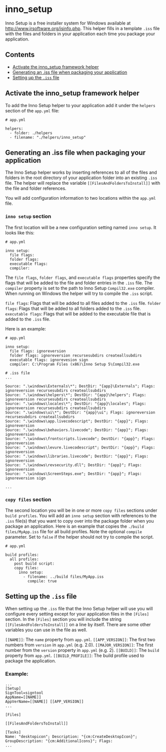 # inno_setup

Inno Setup is a free installer system for Windows available at http://www.jrsoftware.org/isinfo.php. This helper fills in a template `.iss` file with the files and folders in your application each time you package your application.

## Contents

* [Activate the inno_setup framework helper](#activate-the-inno_setup-framework-helper)
* [Generating an .iss file when packaging your application](#generating-an-iss-file-when-packaging-your-application)
* [Setting up the `.iss` file](#setting-up-the-iss-file)

## Activate the inno_setup framework helper

To add the Inno Setup helper to your application add it under the `helpers` section of the `app.yml` file:

```
# app.yml

helpers:
  - folder: ./helpers
  - filename: "./helpers/inno_setup"
```

## Generating an .iss file when packaging your application

The Inno Setup helper works by inserting references to all of the files and folders in the root directory of your application folder into an existing `.iss` file. The helper will replace the variable `[[FilesAndFoldersToInstall]]` with the file and folder references.

You will add configuration information to two locations within the `app.yml` file.

### `inno setup` section

The first location will be a new configuration setting named `inno setup`. It looks like this:

```
# app.yml

inno setup:
  file flags:
  folder flags:
  executable flags:
  compiler:
```

The `file flags`, `folder flags`, and `executable flags` properties specify the flags that will be added to the file and folder entries in the `.iss` file. The `compiler` property is set to the path to Inno Setup `Compil32.exe` compiler. When running on Windows the helper will try to compile the `.iss` script.

`file flags`: Flags that will be added to all files added to the `.iss` file.
`folder flags`: Flags that will be added to all folders added to the `.iss` file.
`executable flags`: Flags that will be added to the executable file that is added to the `.iss` file.

Here is an example:

```
# app.yml

inno setup:
  file flags: ignoreversion
  folder flags: ignoreversion recursesubdirs createallsubdirs
  executable flags: ignorevesion sign
  compiler: C:\Program Files (x86)\Inno Setup 5\Compil32.exe
```

```
# .iss file
...

Source: ".\windows\Externals\*"; DestDir: "{app}\Externals"; Flags: ignoreversion recursesubdirs createallsubdirs
Source: ".\windows\helpers\*"; DestDir: "{app}\helpers"; Flags: ignoreversion recursesubdirs createallsubdirs
Source: ".\windows\locales\*"; DestDir: "{app}\locales"; Flags: ignoreversion recursesubdirs createallsubdirs
Source: ".\windows\ui\*"; DestDir: "{app}\ui"; Flags: ignoreversion recursesubdirs createallsubdirs
Source: ".\windows\app.livecodescript"; DestDir: "{app}"; Flags: ignoreversion
Source: ".\windows\behaviors.livecode"; DestDir: "{app}"; Flags: ignoreversion
Source: ".\windows\frontscripts.livecode"; DestDir: "{app}"; Flags: ignoreversion
Source: ".\windows\levure.livecodescript"; DestDir: "{app}"; Flags: ignoreversion
Source: ".\windows\libraries.livecode"; DestDir: "{app}"; Flags: ignoreversion
Source: ".\windows\revsecurity.dll"; DestDir: "{app}"; Flags: ignoreversion
Source: ".\windows\ScreenSteps.exe"; DestDir: "{app}"; Flags: ignoreversion sign

...
```

### `copy files` section

The second location you will be in one or more `copy files` sections under `build profiles`. You will add an `inno setup` section with references to the `.iss` file(s) that you want to copy over into the package folder when you package an application. Here is an example that copies the `./build files/MyApp.iss` file for all build profiles. Note the optional `compile` parameter. Set to `false` if the helper should not try to compile the script.

```
# app.yml

build profiles:
  all profiles:
    post build script:
    copy files:
      inno setup:
        - filename: ../build files/MyApp.iss
          compile: true
```

## Setting up the `.iss` file

When setting up the `.iss` file that the Inno Setup helper will use you will configure every setting except for your application files in the `[Files]` section. In the `[Files]` section you will include the string `[[FilesAndFoldersToInstall]]` on a line by itself. There are some other variables you can use in the file as well.

`[[NAME]]`: The `name` property from `app.yml`.
`[[APP_VERSION]]`: The first two numbers from `version` in `app.yml` (e.g. 2.0).
`[[MAJOR_VERSION]]`: The first number from the `version` property in `app.yml` (e.g. 2).
`[[BUILD]]`: The `build` property from `app.yml`.
`[[BUILD_PROFILE]]`: The build profile used to package the application.


### Example:

```
...
[Setup]
SignTool=signtool
AppName=[[NAME]]
AppVerName=[[NAME]] [[APP_VERSION]]
...

[Files]

[[FilesAndFoldersToInstall]]

[Tasks]
Name: "desktopicon"; Description: "{cm:CreateDesktopIcon}"; GroupDescription: "{cm:AdditionalIcons}"; Flags:
...
```
